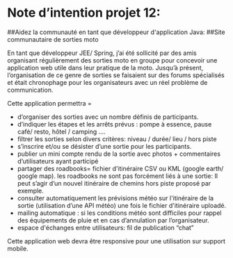 # Note d’intention projet 12:
##Aidez la communauté en tant que développeur d'application Java:
##Site communautaire de sorties moto

En tant que développeur JEE/ Spring, j’ai été sollicité par des amis organisant régulièrement des sorties moto en groupe pour concevoir une application web utile dans leur pratique de la moto. Jusqu’à présent, l’organisation de ce genre de sorties se faisaient sur des forums spécialisés et était chronophage pour les organisateurs avec un réel problème de communication.

Cette application permettra =

* d’organiser  des sorties avec un nombre définis de participants.
* d’indiquer les étapes et les arrêts prévus : pompe à essence, pause café/ resto, hôtel / camping ....
* filtrer les sorties selon divers critères: niveau / durée/ lieu / hors piste
* s’inscrire et/ou se désister d’une sortie pour les participants.
* publier un mini compte rendu de la sortie avec photos + commentaires d’utilisateurs ayant participé
* partager des roadbooks= fichier d'itinéraire CSV ou KML (google earth/ google map).
les roadbooks ne sont pas forcément liés à une sortie: Il peut s’agir d’un nouvel itinéraire de chemins hors piste proposé par exemple.
* consulter automatiquement les prévisions météo sur l'itinéraire de la sortie (utilisation d’une API météo) une fois le fichier d'itinéraire uploadé.
* mailing automatique : si les conditions météo sont difficiles pour rappel des équipements de pluie et en cas d’annulation par l’organisateur.
* espace d'échanges entre utilisateurs: fil de publication “chat”

Cette application web devra être responsive pour une utilisation sur support mobile.
